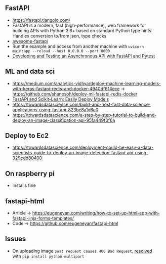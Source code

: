 ## FastAPI
* https://fastapi.tiangolo.com/
* FastAPI is a modern, fast (high-performance), web framework for building APIs with Python 3.6+ based on standard Python type hints. Handles conversion to/from json, type checks
* [awesome-fastapi](https://github.com/mjhea0/awesome-fastapi)
* Run the example and access from another machine with `uvicorn main:app --reload --host 0.0.0.0 --port 8000`
* [Developing and Testing an Asynchronous API with FastAPI and Pytest](https://testdriven.io/blog/fastapi-crud/)

## ML and data sci
* https://medium.com/analytics-vidhya/deploy-machine-learning-models-with-keras-fastapi-redis-and-docker-4940df614ece -> https://github.com/shanesoh/deploy-ml-fastapi-redis-docker
* [FastAPI and Scikit-Learn: Easily Deploy Models](http://nickc1.github.io/api,/scikit-learn/2019/01/10/scikit-fastapi.html)
* https://towardsdatascience.com/build-and-host-fast-data-science-applications-using-fastapi-823be8a1d6a0
* https://towardsdatascience.com/a-step-by-step-tutorial-to-build-and-deploy-an-image-classification-api-95fa449f0f6a

## Deploy to Ec2
* https://towardsdatascience.com/deployment-could-be-easy-a-data-scientists-guide-to-deploy-an-image-detection-fastapi-api-using-329cdd80400

## On raspberry pi
* Installs fine

## fastapi-html
* Article -> https://eugeneyan.com/writing/how-to-set-up-html-app-with-fastapi-jinja-forms-templates/
* Code -> https://github.com/eugeneyan/fastapi-html

## Issues
* On uploading image `post request causes 400 Bad Request`, [resolved](https://stackoverflow.com/questions/62429244/uploading-images-in-fastapi-post-request-causes-400-bad-request) with `pip install python-multipart`
